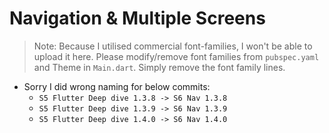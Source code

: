 # Navigation & Multiple Screens

> Note: Because I utilised commercial font-families, I won't be able to upload it here. Please modify/remove font families from `pubspec.yaml` and Theme in `Main.dart`. Simply remove the font family lines.

- Sorry I did wrong naming for below commits:
  - `S5 Flutter Deep dive 1.3.8 -> S6 Nav 1.3.8`
  - `S5 Flutter Deep dive 1.3.9 -> S6 Nav 1.3.9`
  - `S5 Flutter Deep dive 1.4.0 -> S6 Nav 1.4.0`
